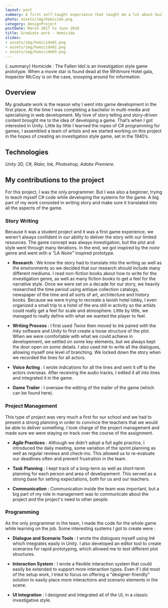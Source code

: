 ```yaml
---
layout: post
summary: A first self-taught experience that taught me a lot about building a narrative.
photo: assets/img/homicide.png
category: designProject
postDate: March 2017 to June 2018
title: Graduate work - Homicide
slides:
- assets/img/homicide01.png
- assets/img/homicide02.png
- assets/img/homicide03.png
---
```

{:.summary}
Homicide : The Fallen Idol is an investigation style game prototype. When a movie star is found dead at the Whitmore Hotel gala, Inspector McCoy is on the case, snooping around for information.

## Overview
My graduate work is the reason why I went into game development in the first place. At the time I was completing a bachelor in multi-media and specialising in web development. My love of story telling and story-driven content brought me to the idea of developing a game. That’s when I got interested in Unity. Little by little I learned the ropes of C# programming for games, I assembled a team of artists and we started working on this project in the hopes of creating an investigation style game, set in the 1940’s. 

## Technologies
*Unity 3D, C#, Rider, Ink, Photoshop, Adobe Premiere.*

## My contributions to the project
For this project, I was the only programmer. But I was also a beginner, trying to teach myself C# code while developing the systems for the game. A big part of my work consisted in writing story and make sure it translated into all the aspects of the game.

### Story Writing
Because it was a student project and it was a first game experience, we weren't always confident in our ability to deliver the story with our limited resources. The game concept was always investigation, but the plot and style went through many iterations. In the end, we got inspired by the *noire* genre and went with a *"LA Noire"* inspired prototype.

* **Research** : We knew the story had to translate into the writing as well as the environments so we decided that our research should include many different mediums. I read non-fiction books about how to write for the investigation genre, as well as many fiction books to get a feel for the narrative style. Once we were set on a decade for our story, we heavily researched the time period using antique collection catalogs, newspaper of the time and all sorts of art, architecture and history books. Because we were trying to recreate a lavish hotel lobby, I even organized a small trip to a hotel of the era still in activity so the artists could really get a feel for scale and atmosphere. Little by little, we managed to really define with what we wanted the player to feel.

* **Writing Process** : I first used *Twine* then moved to *Ink* paired with the *Inky* software and *Unity* to first create a loose structure of the plot. When we were comfortable with what we could achieve in developement, we settled on some key elements, but we always kept the door open on some details. I also used *Ink* to write all the dialogues, allowing myself one level of branching. We locked down the story when we recorded the lines for all actors.

* **Voice Acting** : I wrote indications for all the lines and sent it off to the actors overseas. After receiving the audio tracks, I edited it all into lines and integrated it in the game.

* **Game Trailer** : I oversaw the editing of the trailer of the game (which can be found here).


### Project Management
This type of project was very much a first for our school and we had to present a strong planning in order to convince the teachers that we would be able to deliver something. I took charge of the project management and made sure we were staying on track over the course of the assignment.

* **Agile Practices** : Although we didn't adopt a full agile practice, I introduced the daily meeting, some variation of the sprint planning as well as regular reviews and check-ins. This allowed us to re-evaluate our deadlines often and prevent frustration in the team. 

* **Task Planning** : I kept track of a long-term as well as short-term planning for each person and area of developement. This served as a strong base for setting expectations, both for us and our teachers.

* **Communication** : Communication inside the team was important, but a big part of my role in management was to communicate about the project and the project's need to other people. 

### Programming
As the only programmer in the team, I made the code for the whole game while learning on the job. Some interesting systems I got to create were : 

* **Dialogue and Scenario Tools** : I wrote the dialogues myself using *Ink* which integrates easily in *Unity*. I also developed an editor tool to create scenarios for rapid prototyping, which allowed me to test different plot structures.

* **Interaction System** : I wrote a flexible interaction system that could easily be extended to support more interaction types. Even if I did most of the setup work, I tried to focus on offering a "designer-friendly" solution to easily place more interactions and scenario elements in the scene. 

* **UI Integration** : I designed and integrated all of the UI, in a classic investigative style.